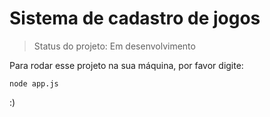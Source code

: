 <h1> Sistema de cadastro de jogos</h1>


>Status do projeto: Em desenvolvimento

Para rodar esse projeto na sua máquina, por favor digite:


```
node app.js
```
:)